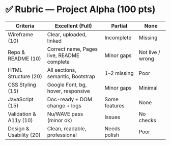 # ✅ Rubric — Project Alpha (100 pts)

| Criteria | Excellent (Full) | Partial | None |
|---|---|---|---|
| Wireframe (10) | Clear, uploaded, linked | Incomplete | Missing |
| Repo & README (10) | Correct name, Pages live, README complete | Minor gaps | Not live / wrong |
| HTML Structure (20) | All sections, semantic, Bootstrap | 1–2 missing | Poor |
| CSS Styling (15) | Google Font, bg, hover, responsive | Minor gaps | Minimal |
| JavaScript (15) | Doc-ready + DOM change + logs | Some features | None |
| Validation & A11y (10) | Nu/WAVE pass (minor ok) | Issues | No checks |
| Design & Usability (20) | Clean, readable, professional | Needs polish | Poor |
